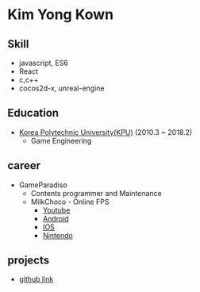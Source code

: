 # Kim Yong Kown


## Skill
- javascript, ES6
- React
- c,c++
- cocos2d-x, unreal-engine

## Education
- [Korea Polytechnic University(KPU)](http://www.kpu.ac.kr/) (2010.3 ~ 2018.2)
  - Game Engineering 
  
## career
- GameParadiso
  - Contents programmer and Maintenance
  - MilkChoco - Online FPS
    - [Youtube](https://www.youtube.com/watch?v=_JssXvzA4P0)
    - [Android](https://play.google.com/store/apps/details?id=com.gameparadiso.milkchoco&hl=ko)
    - [IOS](https://apps.apple.com/kr/app/%EB%B0%80%ED%81%AC%EC%B4%88%EC%BD%94-%EC%98%A8%EB%9D%BC%EC%9D%B8-fps/id1244497574)
    - [Nintendo](https://store.nintendo.co.kr/70010000011500)

## projects
  - [github link](https://github.com/powderBlue91)
  

